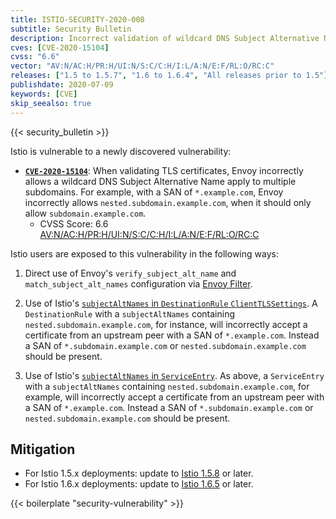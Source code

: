 ```yaml
---
title: ISTIO-SECURITY-2020-008
subtitle: Security Bulletin
description: Incorrect validation of wildcard DNS Subject Alternative Names.
cves: [CVE-2020-15104]
cvss: "6.6"
vector: "AV:N/AC:H/PR:H/UI:N/S:C/C:H/I:L/A:N/E:F/RL:O/RC:C"
releases: ["1.5 to 1.5.7", "1.6 to 1.6.4", "All releases prior to 1.5"]
publishdate: 2020-07-09
keywords: [CVE]
skip_seealso: true
---
```


{{< security_bulletin >}}

Istio is vulnerable to a newly discovered vulnerability:

* __[`CVE-2020-15104`](https://cve.mitre.org/cgi-bin/cvename.cgi?name=CVE-2020-15104)__:
When validating TLS certificates, Envoy incorrectly allows a wildcard DNS Subject Alternative Name apply to multiple subdomains. For example, with a SAN of `*.example.com`, Envoy incorrectly allows `nested.subdomain.example.com`, when it should only allow `subdomain.example.com`.
    * CVSS Score: 6.6 [AV:N/AC:H/PR:H/UI:N/S:C/C:H/I:L/A:N/E:F/RL:O/RC:C](https://nvd.nist.gov/vuln-metrics/cvss/v3-calculator?vector=AV:N/AC:H/PR:H/UI:N/S:C/C:H/I:L/A:N/E:F/RL:O/RC:C&version=3.1)

Istio users are exposed to this vulnerability in the following ways:

1. Direct use of Envoy's `verify_subject_alt_name` and `match_subject_alt_names` configuration via [Envoy Filter](/docs/reference/config/networking/envoy-filter/).

1. Use of Istio's [`subjectAltNames` in `DestinationRule` `ClientTLSSettings`](/docs/reference/config/networking/destination-rule/#ClientTLSSettings).  A `DestinationRule` with a `subjectAltNames` containing `nested.subdomain.example.com`, for instance, will incorrectly accept a certificate from an upstream peer with a SAN of `*.example.com`.  Instead a SAN of `*.subdomain.example.com` or `nested.subdomain.example.com` should be present.

1. Use of Istio's [`subjectAltNames` in `ServiceEntry`](/docs/reference/config/networking/service-entry/).  As above, a `ServiceEntry` with a `subjectAltNames` containing `nested.subdomain.example.com`, for example, will incorrectly accept a certificate from an upstream peer with a SAN of `*.example.com`.  Instead a SAN of `*.subdomain.example.com` or `nested.subdomain.example.com` should be present.

## Mitigation

* For Istio 1.5.x deployments: update to [Istio 1.5.8](/news/releases/1.5.x/announcing-1.5.8) or later.
* For Istio 1.6.x deployments: update to [Istio 1.6.5](/news/releases/1.6.x/announcing-1.6.5) or later.

{{< boilerplate "security-vulnerability" >}}
